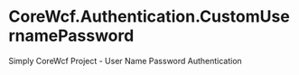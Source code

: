 # CoreWcf.Authentication.CustomUsernamePassword
Simply CoreWcf Project - User Name  Password Authentication
